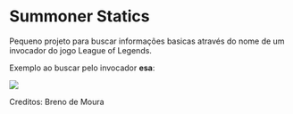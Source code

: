 # Summoner Statics

Pequeno projeto para buscar informações basicas através do nome de um invocador do jogo League of Legends.

Exemplo ao buscar pelo invocador **esa**:

<img src="https://i.imgur.com/40Mo2Dw.png" />

Creditos: Breno de Moura
